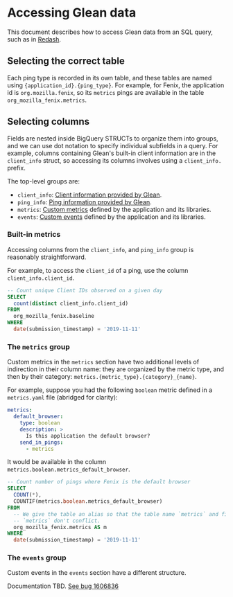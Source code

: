# Accessing Glean data

This document describes how to access Glean data from an SQL query, such as in [Redash](https://sql.telemetry.mozilla.org).

## Selecting the correct table

Each ping type is recorded in its own table, and these tables are named using `{application_id}.{ping_type}`.
For example, for Fenix, the application id is `org.mozilla.fenix`, so its `metrics` pings are available in the table `org_mozilla_fenix.metrics`.

## Selecting columns

Fields are nested inside BigQuery STRUCTs to organize them into groups, and we can use dot notation to specify individual subfields in a query.
For example, columns containing Glean's built-in client information are in the `client_info` struct, so accessing its columns involves using a `client_info.` prefix.

The top-level groups are:

* `client_info`: [Client information provided by Glean](https://mozilla.github.io/glean/book/user/pings/index.html#the-client_info-section).
* `ping_info`: [Ping information provided by Glean](https://mozilla.github.io/glean/book/user/pings/index.html#the-ping_info-section).
* `metrics`: [Custom metrics](https://mozilla.github.io/glean/book/user/metrics/index.html) defined by the application and its libraries.
* `events`: [Custom events](https://mozilla.github.io/glean/book/user/metrics/event.html) defined by the application and its libraries.

### Built-in metrics

Accessing columns from the `client_info`, and `ping_info` group is reasonably straightforward.

For example, to access the `client_id` of a ping, use the column `client_info.client_id`.

```sql
-- Count unique Client IDs observed on a given day
SELECT
  count(distinct client_info.client_id)
FROM
  org_mozilla_fenix.baseline
WHERE
  date(submission_timestamp) = '2019-11-11'
```

### The `metrics` group

Custom metrics in the `metrics` section have two additional levels of indirection in their column name: they are organized by the metric type, and then by their category: `metrics.{metric_type}.{category}_{name}`. 

For example, suppose you had the following `boolean` metric defined in a `metrics.yaml` file (abridged for clarity):

```yaml
metrics:
  default_browser:
    type: boolean
    description: >
      Is this application the default browser?
    send_in_pings:
      - metrics
```

It would be available in the column `metrics.boolean.metrics_default_browser`.

```sql
-- Count number of pings where Fenix is the default browser
SELECT
  COUNT(*),
  COUNTIF(metrics.boolean.metrics_default_browser)
FROM
  -- We give the table an alias so that the table name `metrics` and field name 
  -- `metrics` don't conflict.
  org_mozilla_fenix.metrics AS m
WHERE
  date(submission_timestamp) = '2019-11-11'
```

### The `events` group

Custom events in the `events` section have a different structure.

Documentation TBD.  [See bug 1606836](https://bugzilla.mozilla.org/show_bug.cgi?id=1606836)
